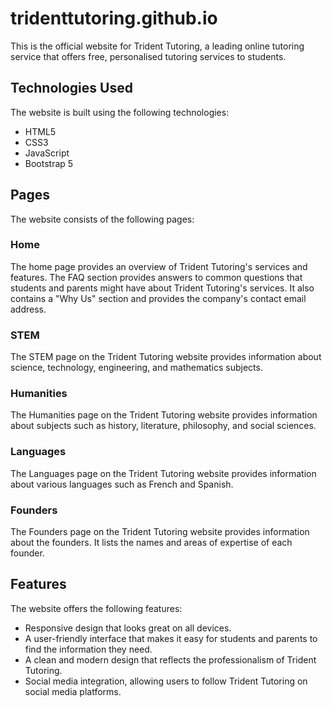 # tridenttutoring.github.io
This is the official website for Trident Tutoring, a leading online tutoring service that offers free, personalised tutoring services to students.

## Technologies Used
The website is built using the following technologies:

- HTML5
- CSS3
- JavaScript
- Bootstrap 5

## Pages
The website consists of the following pages:

### Home
The home page provides an overview of Trident Tutoring's services and features. The FAQ section provides answers to common questions that students and parents might have about Trident Tutoring's services. It also contains a "Why Us" section and provides the company's contact email address.

### STEM
The STEM page on the Trident Tutoring website provides information about science, technology, engineering, and mathematics subjects.

### Humanities
The Humanities page on the Trident Tutoring website provides information about subjects such as history, literature, philosophy, and social sciences.

### Languages
The Languages page on the Trident Tutoring website provides information about various languages such as French and Spanish.

### Founders
The Founders page on the Trident Tutoring website provides information about the founders. It lists the names and areas of expertise of each founder.

## Features
The website offers the following features:

- Responsive design that looks great on all devices.
- A user-friendly interface that makes it easy for students and parents to find the information they need.
- A clean and modern design that reflects the professionalism of Trident Tutoring.
- Social media integration, allowing users to follow Trident Tutoring on social media platforms.
